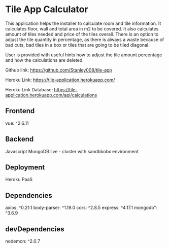 # Tile App Calculator

This application helps the installer to calculate room and tile information. It calculates floor, wall and total area in m2 to be covered. It also calculates amount of tiles needed and price of the tiles overall. There is an option to adjust the tile quantity in percentage, as there is always a waste because of bad cuts, bad tiles in a box or tiles that are going to be tiled diagonal.  

User is provided with useful hints how to adjust the tile amount percentage and how the calculations are deleted. 

Github link: https://github.com/Stanley008/tile-app

Heroku Link: https://tile-application.herokuapp.com/

Heroku Link Database: https://tile-application.herokuapp.com/api/calculations

## Frontend
vue: ^2.6.11

## Backend
Javascript
MongoDB.live - cluster with sandbbobx environment

## Deployment
Heroku PaaS

## Dependencies
axios: ^0.21.1
body-parser: ^1.19.0
cors: ^2.8.5
express: ^4.17.1
mongodb": ^3.6.9

## devDependencies
nodemon: ^2.0.7
